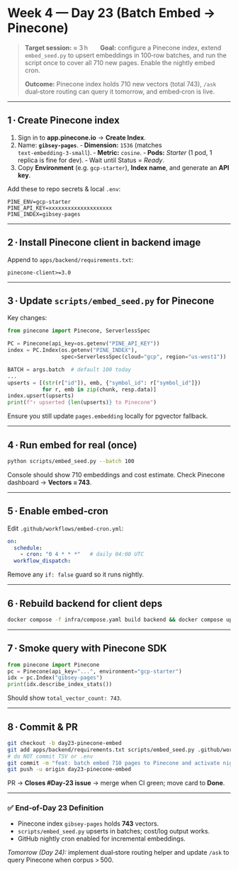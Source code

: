 # Week 4 — Day 23 (Batch Embed → Pinecone)

> **Target session:** ≈ 3 h  **Goal:** configure a Pinecone index, extend `embed_seed.py` to upsert embeddings in 100‑row batches, and run the script once to cover all 710 new pages. Enable the nightly embed cron.
>
> **Outcome:** Pinecone index holds 710 new vectors (total 743), `/ask` dual‑store routing can query it tomorrow, and embed‑cron is live.

---

## 1 · Create Pinecone index

1. Sign in to **app.pinecone.io** → **Create Index**.
2. Name: **`gibsey-pages`**.
   ‑ **Dimension:** `1536`  (matches `text‑embedding‑3‑small`).
   ‑ **Metric:** `cosine`.
   ‑ **Pods:** *Starter* (1 pod, 1 replica is fine for dev).
   ‑ Wait until Status = *Ready*.
3. Copy **Environment** (e.g. `gcp-starter`), **Index name**, and generate an **API key**.

Add these to repo secrets & local `.env`:

```env
PINE_ENV=gcp-starter
PINE_API_KEY=xxxxxxxxxxxxxxxxxxxx
PINE_INDEX=gibsey-pages
```

---

## 2 · Install Pinecone client in backend image

Append to `apps/backend/requirements.txt`:

```
pinecone-client>=3.0
```

---

## 3 · Update `scripts/embed_seed.py` for Pinecone

Key changes:

```python
from pinecone import Pinecone, ServerlessSpec

PC = Pinecone(api_key=os.getenv("PINE_API_KEY"))
index = PC.Index(os.getenv("PINE_INDEX"),
                 spec=ServerlessSpec(cloud="gcp", region="us-west1"))

BATCH = args.batch  # default 100 today
...
upserts = [(str(r["id"]), emb, {"symbol_id": r["symbol_id"]})
           for r, emb in zip(chunk, resp.data)]
index.upsert(upserts)
print(f"↑ upserted {len(upserts)} to Pinecone")
```

Ensure you still update `pages.embedding` locally for pgvector fallback.

---

## 4 · Run embed for real (once)

```bash
python scripts/embed_seed.py --batch 100
```

Console should show 710 embeddings and cost estimate.  Check Pinecone dashboard → **Vectors = 743**.

---

## 5 · Enable embed‑cron

Edit `.github/workflows/embed-cron.yml`:

```yaml
on:
  schedule:
    - cron: "0 4 * * *"   # daily 04:00 UTC
  workflow_dispatch:
```

Remove any `if: false` guard so it runs nightly.

---

## 6 · Rebuild backend for client deps

```bash
docker compose -f infra/compose.yaml build backend && docker compose up -d backend
```

---

## 7 · Smoke query with Pinecone SDK

```python
from pinecone import Pinecone
pc = Pinecone(api_key="...", environment="gcp-starter")
idx = pc.Index("gibsey-pages")
print(idx.describe_index_stats())
```

Should show `total_vector_count: 743`.

---

## 8 · Commit & PR

```bash
git checkout -b day23-pinecone-embed
git add apps/backend/requirements.txt scripts/embed_seed.py .github/workflows/embed-cron.yml
# do NOT commit TSV or .env
git commit -m "feat: batch embed 710 pages to Pinecone and activate nightly cron"
git push -u origin day23-pinecone-embed
```

PR → **Closes #Day‑23 issue** → merge when CI green; move card to **Done**.

---

### ✅ End‑of‑Day 23 Definition

* Pinecone index `gibsey-pages` holds **743** vectors.
* `scripts/embed_seed.py` upserts in batches; cost/log output works.
* GitHub nightly cron enabled for incremental embeddings.

*Tomorrow (Day 24):* implement dual‑store routing helper and update `/ask` to query Pinecone when corpus > 500.